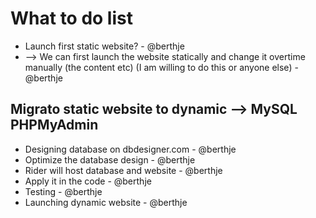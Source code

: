 # What to do list

- Launch first static website? - @berthje
- --> We can first launch the website statically and change it overtime manually (the content etc) (I am willing to do this or anyone else) - @berthje

## Migrato static website to dynamic --> MySQL PHPMyAdmin
  - Designing database on dbdesigner.com - @berthje
  - Optimize the database design - @berthje
  - Rider will host database and website - @berthje
  - Apply it in the code - @berthje
  - Testing - @berthje
  - Launching dynamic website - @berthje
